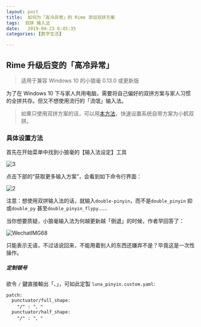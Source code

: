```yaml
---
layout: post
title:  如何为「高冷异常」的 Rime 添加双拼方案
tags:  双拼 输入法
date:   2019-04-23 6:45:35
categories: [数字生活] 

---
```


## Rime 升级后变的「高冷异常」

> 适用于兼容 Windows 10 的小狼毫 0.13.0 或更新版

为了在 Windows 10 下与家人共用电脑，需要将自己偏好的双拼方案与家人习惯的全拼共存。但又不想使用流行的「流氓」输入法。

> 如果只使用双拼方案的话，可以用[本方法](https://ifttl.com/add-flypy-to-win10-microsoft-pinyin-and-other-configuration/)，快速设置系统自带方案为小鹤双拼。

### 具体设置方法

首先在开始菜单中找到小狼毫的【输入法设定】工具

![3](https://ws4.sinaimg.cn/large/006tNc79ly1g2c7ugtm44j30d809ct8q.jpg)

点击下部的“获取更多输入方案”，会看到如下命令行界面：

![2](https://ws4.sinaimg.cn/large/006tNc79ly1g2c7uxutsbj30ht02zmx0.jpg)

注意：想使用双拼输入法的话，就输入`double-pinyin`，而不是`double_pinyin` 抑或`double_py` 甚至`double_pinyin_flypy`…… 

当你想要质疑，小狼毫输入法为何越更新越「倒退」的时候，作者早回答了：

![WechatIMG68](https://ws3.sinaimg.cn/large/006tNc79ly1g2c84elshdj30jj044aa1.jpg)

只能表示无语，不过话说回来，不能用着别人的东西还嫌弃不是？毕竟这是一次性操作。

##### 定制顿号

欲令 `/` 鍵直接輸出「、」，可如此定製 `luna_pinyin.custom.yaml`:

```
patch:
  punctuator/full_shape:
    "/" : "、"
  punctuator/half_shape:
    "/" : "、"
```